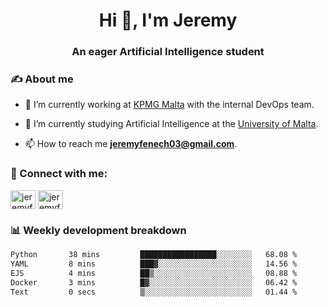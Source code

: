 <h1 align="center">Hi 👋, I'm Jeremy</h1>
<h3 align="center">An eager Artificial Intelligence student</h3>

<h3 align="left">✍ About me</h3>

- 🔭 I’m currently working at [KPMG Malta](https://kpmg.com/mt/en/home.html) with the internal DevOps team.

- 🌱 I’m currently studying Artificial Intelligence at the [University of Malta](https://www.linkedin.com/school/university-of-malta/).

- 📫 How to reach me **jeremyfenech03@gmail.com**.

<h3 align="left">🔗 Connect with me:</h3>
<p align="left">
<a href="https://linkedin.com/in/jeremyfenech" target="blank"><img align="center" src="https://raw.githubusercontent.com/rahuldkjain/github-profile-readme-generator/master/src/images/icons/Social/linked-in-alt.svg" alt="jeremyfenech" height="30" width="40" /></a>
<a href="https://www.leetcode.com/jeremyfen" target="blank"><img align="center" src="https://raw.githubusercontent.com/rahuldkjain/github-profile-readme-generator/master/src/images/icons/Social/leet-code.svg" alt="jeremyfen" height="30" width="40" /></a>
</p>


<h3 align="left">📊 Weekly development breakdown</h3>

<!--START_SECTION:waka-->

```txt
Python       38 mins         █████████████████░░░░░░░░   68.08 %
YAML         8 mins          ███▓░░░░░░░░░░░░░░░░░░░░░   14.56 %
EJS          4 mins          ██▒░░░░░░░░░░░░░░░░░░░░░░   08.88 %
Docker       3 mins          █▓░░░░░░░░░░░░░░░░░░░░░░░   06.42 %
Text         0 secs          ▒░░░░░░░░░░░░░░░░░░░░░░░░   01.44 %
```

<!--END_SECTION:waka-->
